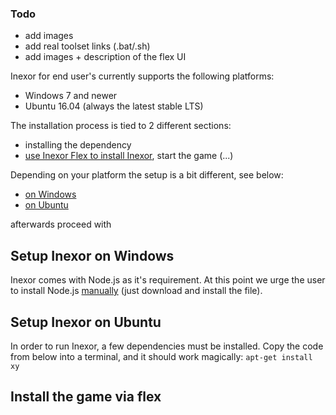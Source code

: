 ### Todo
- add images
- add real toolset links (.bat/.sh)
- add images + description of the flex UI

Inexor for end user's currently supports the following platforms:

- Windows 7 and newer
- Ubuntu 16.04 (always the latest stable LTS)

The installation process is tied to 2 different sections:
- installing the dependency
- [use Inexor Flex to install Inexor](#install-the-game-via-flex), start the game (...)

Depending on your platform the setup is a bit different, see below:

- [on Windows](#setup-inexor-on-windows)
- [on Ubuntu](#setup-inexor-on-linux)

afterwards proceed with 

## Setup Inexor on Windows
Inexor comes with Node.js as it's requirement. At this point we urge the user to install Node.js [manually](https://nodejs.org/dist/v6.10.3/node-v6.10.3-x86.msi) (just download and install the file).


## Setup Inexor on Ubuntu
In order to run Inexor, a few dependencies must be installed. Copy the code from below into a terminal, and it should work magically:
`apt-get install xy`


## Install the game via flex